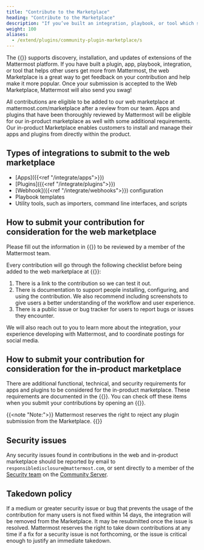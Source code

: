 ```yaml
---
title: "Contribute to the Marketplace"
heading: "Contribute to the Marketplace"
description: "If you’ve built an integration, playbook, or tool which supports Mattermost, you may want to consider contributing it to the community via the Mattermost Web Marketplace."
weight: 100
aliases: 
  - /extend/plugins/community-plugin-marketplace/s
---
```


The {{<newtabref title="Mattermost Web Marketplace" href="https://mattermost.com/marketplace/">}} supports discovery, installation, and updates of extensions of the Mattermost platform. If you have built a plugin, app, playbook, integration, or tool that helps other users get more from Mattermost, the web Marketplace is a great way to get feedback on your contribution and help make it more popular. Once your submission is accepted to the Web Marketplace, Mattermost will also send you swag!

All contributions are eligible to be added to our web marketplace at mattermost.com/marketplace after a review from our team. Apps and plugins that have been thoroughly reviewed by Mattermost will be eligible for our in-product marketplace as well with some additional requirements. Our in-product Marketplace enables customers to install and manage their apps and plugins from directly within the product.

## Types of integrations to submit to the web marketplace

- [Apps]({{<ref "/integrate/apps">}})
- [Plugins]({{<ref "/integrate/plugins">}})
- [Webhook]({{<ref "/integrate/webhooks">}}) configuration
- Playbook templates
- Utility tools, such as importers, command line interfaces, and scripts

## How to submit your contribution for consideration for the web marketplace

Please fill out the information in {{<newtabref title="this form" href="https://forms.gle/PE8kmfSuneP9GWnq8">}} to be reviewed by a member of the Mattermost team.

Every contribution will go through the following checklist before being added to the web marketplace at {{<newtabref title="mattermost.com/marketplace" href="https://mattermost.com/marketplace">}}:

1. There is a link to the contribution so we can test it out.
2. There is documentation to support people installing, configuring, and using the contribution. We also recommend including screenshots to give users a better understanding of the workflow and user experience.
3. There is a public issue or bug tracker for users to report bugs or issues they encounter.

We will also reach out to you to learn more about the integration, your experience developing with Mattermost, and to coordinate postings for social media.

## How to submit your contribution for consideration for the in-product marketplace

There are additional functional, technical, and security requirements for apps and plugins to be considered for the in-product marketplace. These requirements are documented in the {{<newtabref title="mattermost-marketplace issue template" href="https://github.com/mattermost/mattermost-marketplace/blob/master/.github/ISSUE_TEMPLATE/add_plugin.md">}}. You can check off these items when you submit your contributions by opening an {{<newtabref title="issue in our in-product marketplace repository" href="https://github.com/mattermost/mattermost-marketplace/issues/new?assignees=hanzei&labels=Plugin%2FNew&template=add_plugin.md&title=Add+%24REPOSITORY_NAME+to+Marketplace">}}.

{{<note "Note:">}}
Mattermost reserves the right to reject any plugin submission from the Marketplace.
{{</note>}}

## Security issues

Any security issues found in contributions in the web and in-product marketplace should be reported by email to `responsibledisclosure@mattermost.com`, or sent directly to a member of the [Security team](https://handbook.mattermost.com/operations/security#where-to-find-us) on the [Community Server](https://community.mattermost.com/).

## Takedown policy

If a medium or greater security issue or bug that prevents the usage of the contribution for many users is not fixed within 14 days, the integration will be removed from the Marketplace. It may be resubmitted once the issue is resolved. Mattermost reserves the right to take down contributions at any time if a fix for a security issue is not forthcoming, or the issue is critical enough to justify an immediate takedown.
